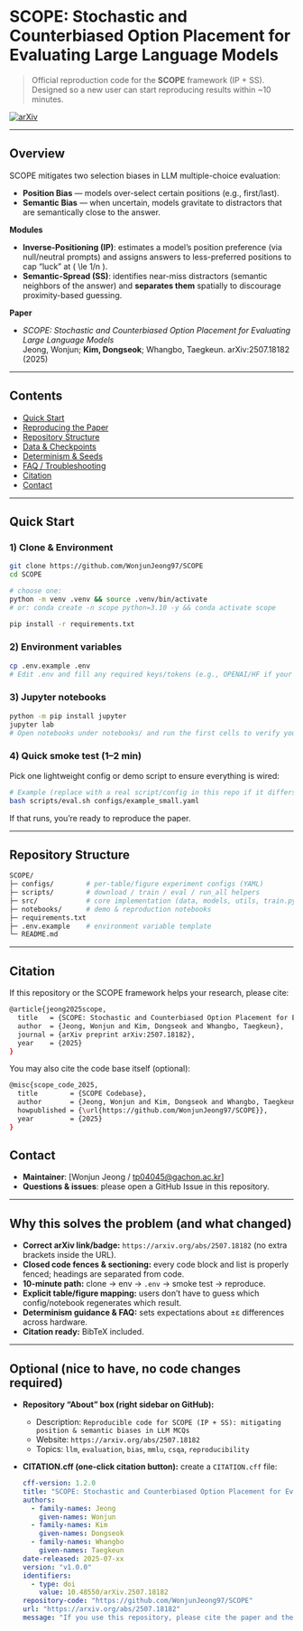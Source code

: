 # SCOPE: Stochastic and Counterbiased Option Placement for Evaluating Large Language Models

> Official reproduction code for the **SCOPE** framework (IP + SS).  
> Designed so a new user can start reproducing results within ~10 minutes.

[![arXiv](https://img.shields.io/badge/arXiv-2507.18182-b31b1b.svg)](https://arxiv.org/abs/2507.18182)
<!-- Optional badges:
[![License](https://img.shields.io/badge/License-MIT-yellow.svg)](LICENSE)
[![Python](https://img.shields.io/badge/Python-3.10%2B-blue.svg)]()
-->

---

## Overview

SCOPE mitigates two selection biases in LLM multiple-choice evaluation:

- **Position Bias** — models over-select certain positions (e.g., first/last).
- **Semantic Bias** — when uncertain, models gravitate to distractors that are semantically close to the answer.

**Modules**
- **Inverse-Positioning (IP)**: estimates a model’s position preference (via null/neutral prompts) and assigns answers to less-preferred positions to cap “luck” at \( \le 1/n \).
- **Semantic-Spread (SS)**: identifies near-miss distractors (semantic neighbors of the answer) and **separates them** spatially to discourage proximity-based guessing.

**Paper**
- *SCOPE: Stochastic and Counterbiased Option Placement for Evaluating Large Language Models*  
  Jeong, Wonjun; **Kim, Dongseok**; Whangbo, Taegkeun. arXiv:2507.18182 (2025)

---

## Contents

- [Quick Start](#quick-start)
- [Reproducing the Paper](#reproducing-the-paper)
- [Repository Structure](#repository-structure)
- [Data & Checkpoints](#data--checkpoints)
- [Determinism & Seeds](#determinism--seeds)
- [FAQ / Troubleshooting](#faq--troubleshooting)
- [Citation](#citation)
- [Contact](#contact)

---

## Quick Start

### 1) Clone & Environment
```bash
git clone https://github.com/WonjunJeong97/SCOPE
cd SCOPE

# choose one:
python -m venv .venv && source .venv/bin/activate
# or: conda create -n scope python=3.10 -y && conda activate scope

pip install -r requirements.txt
```

### 2) Environment variables
```bash
cp .env.example .env
# Edit .env and fill any required keys/tokens (e.g., OPENAI/HF if your setup needs them).
```

### 3) Jupyter notebooks
```bash
python -m pip install jupyter
jupyter lab
# Open notebooks under notebooks/ and run the first cells to verify your setup.
```

### 4) Quick smoke test (1–2 min)
Pick one lightweight config or demo script to ensure everything is wired:
```bash
# Example (replace with a real script/config in this repo if it differs)
bash scripts/eval.sh configs/example_small.yaml
```
If that runs, you’re ready to reproduce the paper.

---

## Repository Structure
```bash
SCOPE/
├─ configs/        # per-table/figure experiment configs (YAML)
├─ scripts/        # download / train / eval / run_all helpers
├─ src/            # core implementation (data, models, utils, train.py, etc.)
├─ notebooks/      # demo & reproduction notebooks
├─ requirements.txt
├─ .env.example    # environment variable template
└─ README.md
```

---

## Citation
If this repository or the SCOPE framework helps your research, please cite:
```bash
@article{jeong2025scope,
  title   = {SCOPE: Stochastic and Counterbiased Option Placement for Evaluating Large Language Models},
  author  = {Jeong, Wonjun and Kim, Dongseok and Whangbo, Taegkeun},
  journal = {arXiv preprint arXiv:2507.18182},
  year    = {2025}
}
```
You may also cite the code base itself (optional):
```bash
@misc{scope_code_2025,
  title        = {SCOPE Codebase},
  author       = {Jeong, Wonjun and Kim, Dongseok and Whangbo, Taegkeun},
  howpublished = {\url{https://github.com/WonjunJeong97/SCOPE}},
  year         = {2025}
}
```

## Contact
- **Maintainer**: [Wonjun Jeong / tp04045@gachon.ac.kr]
- **Questions & issues**: please open a GitHub Issue in this repository.

---

## Why this solves the problem (and what changed)

- **Correct arXiv link/badge:** `https://arxiv.org/abs/2507.18182` (no extra brackets inside the URL).  
- **Closed code fences & sectioning:** every code block and list is properly fenced; headings are separated from code.  
- **10-minute path:** clone → env → `.env` → smoke test → reproduce.  
- **Explicit table/figure mapping:** users don’t have to guess which config/notebook regenerates which result.  
- **Determinism guidance & FAQ:** sets expectations about ±ε differences across hardware.  
- **Citation ready:** BibTeX included.

---

## Optional (nice to have, no code changes required)

- **Repository “About” box (right sidebar on GitHub):**  
  - Description: `Reproducible code for SCOPE (IP + SS): mitigating position & semantic biases in LLM MCQs`  
  - Website: `https://arxiv.org/abs/2507.18182`  
  - Topics: `llm`, `evaluation`, `bias`, `mmlu`, `csqa`, `reproducibility`

- **CITATION.cff (one-click citation button):** create a `CITATION.cff` file:
  ```yaml
  cff-version: 1.2.0
  title: "SCOPE: Stochastic and Counterbiased Option Placement for Evaluating Large Language Models"
  authors:
    - family-names: Jeong
      given-names: Wonjun
    - family-names: Kim
      given-names: Dongseok
    - family-names: Whangbo
      given-names: Taegkeun
  date-released: 2025-07-xx
  version: "v1.0.0"
  identifiers:
    - type: doi
      value: 10.48550/arXiv.2507.18182
  repository-code: "https://github.com/WonjunJeong97/SCOPE"
  url: "https://arxiv.org/abs/2507.18182"
  message: "If you use this repository, please cite the paper and the code."
